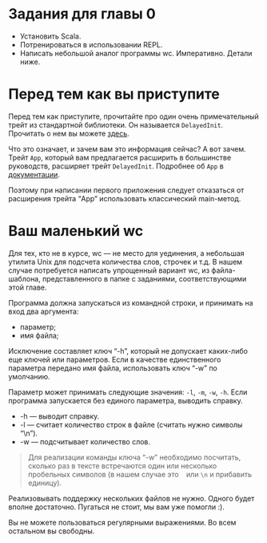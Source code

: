 ﻿Задания для главы 0
===================

  - Установить Scala.
  - Потренироваться в использовании REPL.
  - Написать небольшой аналог программы wc. Императивно. Детали ниже.


Перед тем как вы приступите
===========================
Перед тем как приступите, прочитайте про один очень примечательный
трейт из стандартной библиотеки. Он называется `DelayedInit`.
Прочитать о нем вы можете [здесь][delayed-init].

Что это означает, и зачем вам это информация сейчас? А вот зачем.
Трейт `App`, который вам предлагается расширить в большинстве руководств,
расширяет трейт `DelayedInit`. Подробнее об `App` в
[документации][app-doc].

Поэтому при написании первого приложения следует отказаться
от расширения трейта “App” использовать классический main-метод.


Ваш маленький wc
================
Для тех, кто не в курсе, wc — не место для уединения, а небольшая
утилита Unix для подсчета количества слов, строчек и т.д. В нашем случае
потребуется написать упрощенный вариант wc, из файла-шаблона, представленного
в папке с заданиями, соответствующими этой главе.

Программа должна запускаться из командной строки, и принимать на вход
два аргумента:

 - параметр;
 - имя файла;

Исключение составляет ключ “-h”, который не допускает каких-либо еще ключей
или параметров. Если в качестве единственного параметра передано имя файла,
использовать ключ “-w” по умолчанию.

Параметр может принимать следующие значения: `-l`, `-m`, `-w`, `-h`.
Если программа запускается без единого параметра, выводить справку.

 * -h — выводит справку.
 * -l — считает количество строк в файле (считать нужно символы “\n”).
 * -w — подсчитывает количество слов.

> Для реализации команды ключа “-w” необходимо посчитать, сколько
> раз в тексте встречаются один или несколько пробельных символов (в
> нашем случае это ` ` или `\n` и прибавить единицу).

Реализовывать поддержку нескольких файлов не нужно. Одного будет вполне
достаточно. Пугаться не стоит, мы вам уже помогли :).

Вы не можете пользоваться регулярными выражениями. Во всем остальном
вы свободны.

[app-doc]: http://www.scala-lang.org/api/current/scala/App.html
[delayed-init]: http://www.scala-lang.org/api/current/scala/DelayedInit.html

